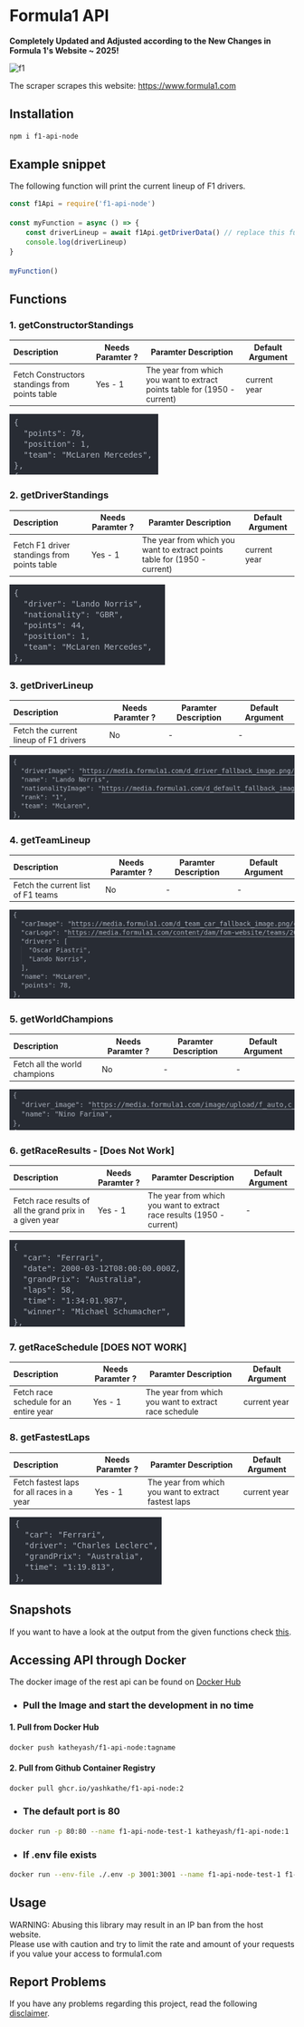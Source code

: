 # Formula1 API

**Completely Updated and Adjusted according to the New Changes in Formula 1's Website ~ 2025!**

![f1](https://logodownload.org/wp-content/uploads/2016/11/formula-1-logo-7.png)  

The scraper scrapes this website: <https://www.formula1.com>

## Installation

```bash
npm i f1-api-node
```

## Example snippet
  
The following function will print the current lineup of F1 drivers.

```javascript
const f1Api = require('f1-api-node') 

const myFunction = async () => {
    const driverLineup = await f1Api.getDriverData() // replace this function
    console.log(driverLineup)
}

myFunction()
```

## Functions

### **1. getConstructorStandings**  
  
| Description | Needs Paramter ? | Paramter Description | Default Argument |
|:------------|------------------|----------------------|------------------|
| Fetch Constructors standings from points table | Yes - 1 | The year from which you want to extract points table for (1950 - current) | current year |

![const stnd](./readme/constructor_standing.png)

### **2. getDriverStandings**

| Description | Needs Paramter ? | Paramter Description | Default Argument |
|:------------|------------------|----------------------|------------------|
| Fetch F1 driver standings from points table | Yes - 1 |  The year from which you want to extract points table for (1950 - current) | current year |

![driver stnd](./readme/driver_standing.png)

### **3. getDriverLineup**  

| Description | Needs Paramter ? | Paramter Description | Default Argument |
|:------------|------------------|----------------------|------------------|
| Fetch the current lineup of F1 drivers | No |  - | - |

![driver lineup](./readme/driver_lineup.png)

### **4. getTeamLineup**  

| Description | Needs Paramter ? | Paramter Description | Default Argument |
|:------------|------------------|----------------------|------------------|
| Fetch the current list of F1 teams | No |  - | - |

![team lineup](./readme/team_lineup.png)

### **5. getWorldChampions**  

| Description | Needs Paramter ? | Paramter Description | Default Argument |
|:------------|------------------|----------------------|------------------|
|   Fetch all the world champions   | No |  - | - |

![hall of fame](./readme/world_champion.png)

### **6. getRaceResults** - **[Does Not Work]**  

| Description | Needs Paramter ? | Paramter Description | Default Argument |
|:------------|------------------|----------------------|------------------|
|   Fetch race results of all the grand prix in a given year   | Yes - 1  | The year from which you want to extract race results (1950 - current) | - |

![race results](./readme/race_results.png)

### **7. getRaceSchedule** [DOES NOT WORK]
  
| Description | Needs Paramter ? | Paramter Description | Default Argument |
|:------------|------------------|----------------------|------------------|
| Fetch race schedule for an entire year | Yes - 1 | The year from which you want to extract race schedule | current year |

### **8. getFastestLaps**  
  
| Description | Needs Paramter ? | Paramter Description | Default Argument |
|:------------|------------------|----------------------|------------------|
| Fetch fastest laps for all races in a year | Yes - 1 | The year from which you want to extract fastest laps | current year |

![fastest lap](./readme/fastest_lap.png)

## Snapshots

If you want to have a look at the output from the given functions check [this](https://github.com/yashkathe/F1-API/tree/master/__tests__/__snapshots__).

## Accessing API through Docker

The docker image of the rest api can be found on [Docker Hub](https://hub.docker.com/repository/docker/katheyash/f1-api-node/general)

- ### Pull the Image and start the development in no time  

#### 1. Pull from Docker Hub

```bash
docker push katheyash/f1-api-node:tagname
```

#### 2. Pull from Github Container Registry

```bash
docker pull ghcr.io/yashkathe/f1-api-node:2
```

- ### The default port is 80

```bash
docker run -p 80:80 --name f1-api-node-test-1 katheyash/f1-api-node:1
```

- ### If .env file exists

```bash
docker run --env-file ./.env -p 3001:3001 --name f1-api-node-test-1 f1-api-node:1
```

## Usage

WARNING: Abusing this library may result in an IP ban from the host website.  
Please use with caution and try to limit the rate and amount of your requests if you value your access to formula1.com

## Report Problems

If you have any problems regarding this project, read the following [disclaimer](https://github.com/yashkathe/F1-API/blob/master/DISCLAIMER.md).  
